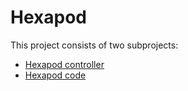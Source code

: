 # Hexapod
This project consists of two subprojects:
* [Hexapod controller](HexapodController)
* [Hexapod code](Hexapod_code)